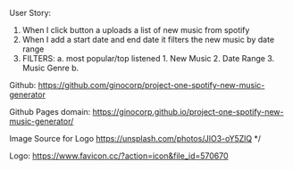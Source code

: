 User Story:
1. When I click button a uploads a list of new music from spotify
2. When I add a start date and end date it filters the new music by date range
3. FILTERS:
    a. most popular/top listened
        1. New Music
        2. Date Range
        3. Music Genre
    b. 
 

Github: https://github.com/ginocorp/project-one-spotify-new-music-generator

Github Pages domain: https://ginocorp.github.io/project-one-spotify-new-music-generator/

Image Source for Logo https://unsplash.com/photos/JlO3-oY5ZlQ */

Logo: https://www.favicon.cc/?action=icon&file_id=570670